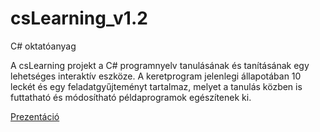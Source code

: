 # csLearning_v1.2
C# oktatóanyag

A csLearning projekt a C# programnyelv tanulásának és tanításának egy lehetséges interaktív eszköze. A keretprogram jelenlegi állapotában 10 leckét és egy feladatgyűjteményt tartalmaz, melyet a tanulás közben is futtatható és módosítható példaprogramok egészítenek ki.

[Prezentáció](https://prezi.com/uuwkkzuyxepz/cslearning-cs-oktatoanyag/)

